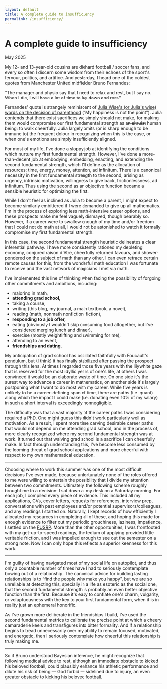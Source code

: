 ```yaml
---
layout: default
title: A complete guide to insufficiency
permalink: /insufficiency/
---
```


# A complete guide to insufficiency

<p class="date">May 2025</p>

My 12- and 13-year-old cousins are diehard football / soccer fans, and every so often I discern some wisdom from their echoes of the sport's fervour, politics, and artifice. And yesterday, I heard one of the coldest quotes from Manchester United midfielder Bruno Fernandes:

<p class="narrow">
    “The manager and physio say that I need to relax and rest, but I say no. When I die, I will have a lot of time to lay down and rest.”
</p>

Fernandes' quote is strangely reminiscent of [Julia Wise's (or Julia's wise) words on the decision of parenthood](http://www.givinggladly.com/2013/06/cheerfully.html) (“My happiness is not the point”). Julia contends that there exist sacrifices we simply should not make, for making them would compromise our first fundamental strength as a~~n altruist~~ human being: to walk cheerfully. Julia largely omits (or is sharp enough to be immune to) the frequent dolour in recognizing when this is the case, or when one's emotions are simply insufficiently aligned.

For most of my life, I've done a sloppy job at identifying the conditions which nurture my first fundamental strength. However, I've done a more-than-decent job at embodying, embedding, enacting, and extending the second fundamental strength, which I'll define as the allocation of resources: time, energy, money, attention, ad infinitum. There is a canonical necessity in the first fundamental strength to the second, arising as urgency, intrinsic motivation, willingness to give back, frictionlessness, ad infinitum. Thus using the second as an objective function became a sensible heuristic for optimizing the first.

While I don't feel as inclined as Julia to become a parent, I might expect to become similarly embittered if I were demanded to give up all mathematics. I'm in the process of exploring less math-intensive career options, and these prospects make me feel vaguely dismayed, though bearably so. However, if a career were to swallow enough of my time and/or freedom that I could not do math at all, I would not be astonished to watch it formally compromise my first fundamental strength.

In this case, the second fundamental strength heuristic delineates a clear inferential pathway. I have more consistently rationed my depleting economy, conjured raison d'être, cheerfully returned favours, and shower-pondered on the subject of math than any other. I can even retrace certain remote causes for this, from the wonderful math education I was fortunate to receive and the vast network of magicians I met via math.

I've implemented this line of thinking when facing the possibility of forgoing other commitments and ambitions, including:
* majoring in math,
* **attending grad school,**
* taking a course,
* writing (this blog, my journal, a math textbook, a novel),
* reading (math, nonmath nonfiction, fiction),
* **responding to a job offer,**
* eating (obviously I wouldn't skip consuming food altogether, but I've considered merging lunch and dinner),
* exercise (mostly weightlifting and swimming for me),
* attending to an event,
* **friendships and dating.**

My anticipation of grad school has oscillated faithfully with Foucault's pendulum, but (I think) it has finally stabilized after passing the prospect through this lens. At times I regarded those five years with the lilywhite gaze that is reserved for the most idyllic years of one's life, at others I was convinced it would be an elaborate waste of time. On one side it's the surest way to advance a career in mathematics, on another side it's largely postponing what I want to do most with my career. While five years is unlikely to be a career-defining span of time, there are paths (i.e. quant) along which the impact I could make (i.e. donating even 10% of my salary) in such a short interval is exceedingly nonnegligible.

The difficulty was that a vast majority of the career paths I was considering required a PhD. One might guess this didn't work particularly well as motivation. As a result, I spent more time carving desirable career paths that would not depend on me attending grad school, and in the process of, more clearly recognized where my second fundamental strength was at work. It turned out that waiving grad school is a sacrifice I can cheerfully make. In fact through understanding this, I've become less consumed by the looming threat of grad school applications and more cheerful with respect to my own mathematical education.

---

Choosing where to work this summer was one of the most difficult decisions I've ever made, because unfortunately none of the roles offered to me were willing to entertain the possibility that I divide my attention between two commitments. Ultimately, the following scheme roughly brought me to a decision: I sat down at my desk on a Saturday morning. For each job, I compiled every piece of evidence. This included all my applications, CVs, cover letters, requests for references, interview prep, conversations with past employees and/or potential supervisors/colleagues, and any readings I started on. Naturally, I kept records of how efficiently I allocated my resources in completing all of these, and hoping this made for enough evidence to filter out my periodic grouchiness, laziness, impatience, I settled on the [FUSRP](http://www.fields.utoronto.ca/activities/25-26/2025-FUSRP). More than the other opportunities, I was frontfooted with my get-up-to-speed readings, the tedium of applying provided little veritable friction, and I was impelled enough to see out the semester on a strong note. Now I can only hope this reflects a superior keenness for this work.

---

I'm guilty of having navigated most of my social life on autopilot, and thus only a countable number of times have I had to seriously contemplate bowing out of a relationship. The canonical advice for building lasting relationships is to “find the people who make you happy”, but we are so unreliable at detecting this, specially in a life as esoteric as the social one, that the second fundamental strength is probably an even better objective function than the first. Because it's easy to conflate one's charm, vulgarity, or voluptuousness with the key to your first fundamental form, when it is in reality just an ephemeral honorific.

As I've grown more deliberate in the friendships I build, I've used the second fundamental metrics to calibrate the precise point at which a cheery camaraderie keels and transfigures into bitter formality. And if a relationship begins to tread unnecessarily over my ability to remain focused, motivated, and energetic, then I seriously contemplate how cheerful this relationship is truly making me.

---

So if Bruno understood Bayesian inference, he might recognize that following medical advice to rest, although an immediate obstacle to kicked his beloved football, could plausibly enhance his athletic performance and dilute his risk of being — God forbid — sidelined due to injury, an even greater obstacle to kicking his beloved football.

---
